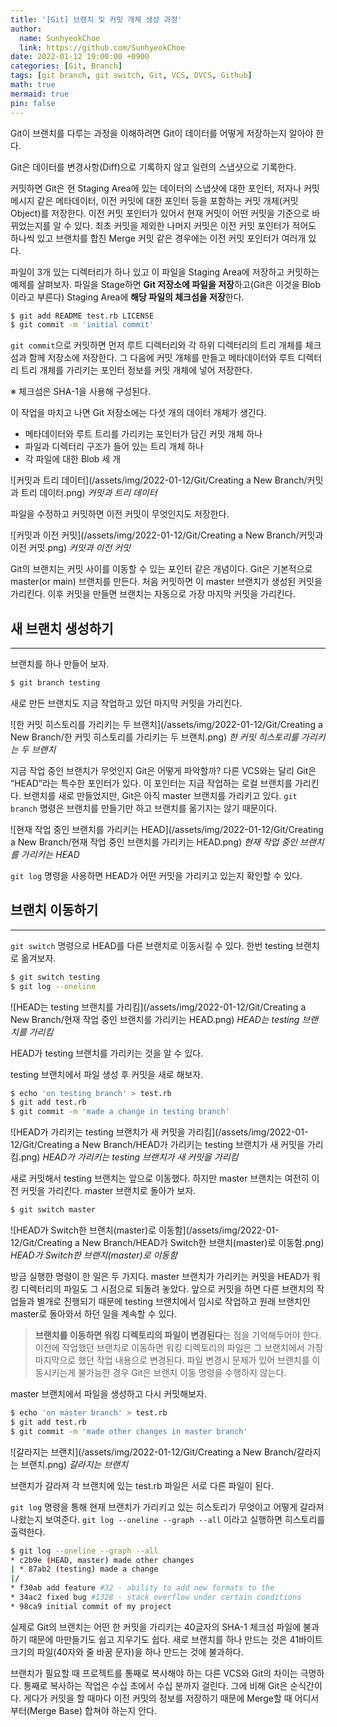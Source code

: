 ```yaml
---
title: '[Git] 브랜치 및 커밋 개체 생성 과정'
author:
  name: SunhyeokChoe
  link: https://github.com/SunhyeokChoe
date: 2022-01-12 19:00:00 +0900
categories: [Git, Branch]
tags: [git branch, git switch, Git, VCS, DVCS, Github]
math: true
mermaid: true
pin: false
---
```


Git이 브랜치를 다루는 과정을 이해하려면 Git이 데이터를 어떻게 저장하는지 알아야 한다.

Git은 데이터를 변경사항(Diff)으로 기록하지 않고 일련의 스냅샷으로 기록한다.

커밋하면 Git은 현 Staging Area에 있는 데이터의 스냅샷에 대한 포인터, 저자나 커밋 메시지 같은 메타데이터, 이전 커밋에 대한 포인터 등을 포함하는 커밋 개체(커밋 Object)를 저장한다. 이전 커밋 포인터가 있어서 현재 커밋이 어떤 커밋을 기준으로 바뀌었는지를 알 수 있다. 최초 커밋을 제외한 나머지 커밋은 이전 커밋 포인터가 적어도 하나씩 있고 브랜치를 합친 Merge 커밋 같은 경우에는 이전 커밋 포인터가 여러개 있다.

파일이 3개 있는 디렉터리가 하나 있고 이 파일을 Staging Area에 저장하고 커밋하는 예제를 살펴보자. 파일을 Stage하면 **Git 저장소에 파일을 저장**하고(Git은 이것을 Blob이라고 부른다) Staging Area에 **해당 파일의 체크섬을 저장**한다.

```bash
$ git add README test.rb LICENSE
$ git commit -m 'initial commit'
```

`git commit`으로 커밋하면 먼저 루트 디렉터리와 각 하위 디렉터리의 트리 개체를 체크섬과 함께 저장소에 저장한다. 그 다음에 커밋 개체를 만들고 메타데이터와 루트 디렉터리 트리 개체를 가리키는 포인터 정보를 커밋 개체에 넣어 저장한다.

※ 체크섬은 SHA-1을 사용해 구성된다.

이 작업을 마치고 나면 Git 저장소에는 다섯 개의 데이터 개체가 생긴다.

- 메타데이터와 루트 트리를 가리키는 포인터가 담긴 커밋 개체 하나
- 파일과 디렉터리 구조가 들어 있는 트리 개체 하나
- 각 파일에 대한 Blob 세 개

![커밋과 트리 데이터](/assets/img/2022-01-12/Git/Creating a New Branch/커밋과 트리 데이터.png)
_커밋과 트리 데이터_

파일을 수정하고 커밋하면 이전 커밋이 무엇인지도 저장한다.

![커밋과 이전 커밋](/assets/img/2022-01-12/Git/Creating a New Branch/커밋과 이전 커밋.png)
_커밋과 이전 커밋_

Git의 브랜치는 커밋 사이를 이동할 수 있는 포인터 같은 개념이다. Git은 기본적으로 master(or main) 브랜치를 만든다. 처음 커밋하면 이 master 브랜치가 생성된 커밋을 가리킨다. 이후 커밋을 만들면 브랜치는 자동으로 가장 마지막 커밋을 가리킨다.

## 새 브랜치 생성하기

---

브랜치를 하나 만들어 보자.

```bash
$ git branch testing
```

새로 만든 브랜치도 지금 작업하고 있던 마지막 커밋을 가리킨다.

![한 커밋 히스토리를 가리키는 두 브랜치](/assets/img/2022-01-12/Git/Creating a New Branch/한 커밋 히스토리를 가리키는 두 브랜치.png)
_한 커밋 히스토리를 가리키는 두 브랜치_

지금 작업 중인 브랜치가 무엇인지 Git은 어떻게 파악할까? 다른 VCS와는 달리 Git은 “HEAD”라는 특수한 포인터가 있다. 이 포인터는 지금 작업하는 로컬 브랜치를 가리킨다. 브랜치를 새로 만들었지만, Git은 아직 master 브랜치를 가리키고 있다. `git branch` 명령은 브랜치를 만들기만 하고 브랜치를 옮기지는 않기 때문이다.

![현재 작업 중인 브랜치를 가리키는 HEAD](/assets/img/2022-01-12/Git/Creating a New Branch/현재 작업 중인 브랜치를 가리키는 HEAD.png)
_현재 작업 중인 브랜치를 가리키는 HEAD_

`git log` 명령을 사용하면 HEAD가 어떤 커밋을 가리키고 있는지 확인할 수 있다.

## 브랜치 이동하기

---

`git switch` 명령으로 HEAD를 다른 브랜치로 이동시킬 수 있다. 한번 testing 브랜치로 옮겨보자.

```bash
$ git switch testing
$ git log --oneline
```

![HEAD는 testing 브랜치를 가리킴](/assets/img/2022-01-12/Git/Creating a New Branch/현재 작업 중인 브랜치를 가리키는 HEAD.png)
_HEAD는 testing 브랜치를 가리킴_

HEAD가 testing 브랜치를 가리키는 것을 알 수 있다.

testing 브랜치에서 파일 생성 후 커밋을 새로 해보자.

```bash
$ echo 'on testing branch' > test.rb
$ git add test.rb
$ git commit -m 'made a change in testing branch'
```

![HEAD가 가리키는 testing 브랜치가 새 커밋을 가리킴](/assets/img/2022-01-12/Git/Creating a New Branch/HEAD가 가리키는 testing 브랜치가 새 커밋을 가리킴.png)
_HEAD가 가리키는 testing 브랜치가 새 커밋을 가리킴_

새로 커밋해서 testing 브랜치는 앞으로 이동했다. 하지만 master 브랜치는 여전히 이전 커밋을 가리킨다. master 브랜치로 돌아가 보자.

```bash
$ git switch master
```

![HEAD가 Switch한 브랜치(master)로 이동함](/assets/img/2022-01-12/Git/Creating a New Branch/HEAD가 Switch한 브랜치(master)로 이동함.png)
_HEAD가 Switch한 브랜치(master)로 이동함_

방금 실행한 명령이 한 일은 두 가지다. master 브랜치가 가리키는 커밋을 HEAD가 워킹 디렉터리의 파일도 그 시점으로 되돌려 놓았다. 앞으로 커밋을 하면 다른 브랜치의 작업들과 별개로 진행되기 때문에 testing 브랜치에서 임시로 작업하고 원래 브랜치인 master로 돌아와서 하던 일을 계속할 수 있다.

> **브랜치를 이동하면 워킹 디렉토리의 파일이 변경된다**는 점을 기억해두어야 한다. 이전에 작업했던 브랜치로 이동하면 워킹 디렉토리의 파일은 그 브랜치에서 가장 마지막으로 했던 작업 내용으로 변경된다. 파일 변경시 문제가 있어 브랜치를 이동시키는게 불가능한 경우 Git은 브랜치 이동 명령을 수행하지 않는다.
> 

master 브랜치에서 파일을 생성하고 다시 커밋해보자.

```bash
$ echo 'on master branch' > test.rb
$ git add test.rb
$ git commit -m 'made other changes in master branch'
```

![갈라지는 브랜치](/assets/img/2022-01-12/Git/Creating a New Branch/갈라지는 브랜치.png)
_갈라지는 브랜치_

브랜치가 갈라져 각 브랜치에 있는 test.rb 파일은 서로 다른 파일이 된다.

`git log` 명령을 통해 현재 브랜치가 가리키고 있는 히스토리가 무엇이고 어떻게 갈라져 나왔는지 보여준다. `git log --oneline --graph --all` 이라고 실행하면 히스토리를 출력한다.

```bash
$ git log --oneline --graph --all
* c2b9e (HEAD, master) made other changes
| * 87ab2 (testing) made a change
|/
* f30ab add feature #32 - ability to add new formats to the
* 34ac2 fixed bug #1328 - stack overflow under certain conditions
* 98ca9 initial commit of my project
```

실제로 Git의 브랜치는 어떤 한 커밋을 가리키는 40글자의 SHA-1 체크섬 파일에 불과하기 때문에 마만들기도 쉽고 지우기도 쉽다. 새로 브랜치를 하나 만드는 것은 41바이트 크기의 파일(40자와 줄 바꿈 문자)을 하나 만드는 것에 불과하다.

브랜치가 필요할 때 프로젝트를 통째로 복사해야 하는 다른 VCS와 Git의 차이는 극명하다. 통째로 복사하는 작업은 수십 초에서 수십 분까지 걸린다. 그에 비해 Git은 순식간이다. 게다가 커밋을 할 때마다 이전 커밋의 정보를 저장하기 때문에 Merge할 때 어디서부터(Merge Base) 합쳐야 하는지 안다.
